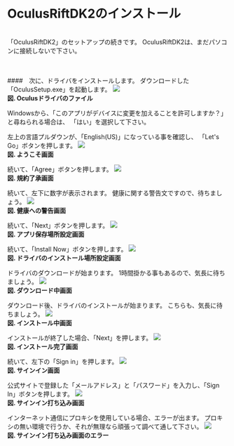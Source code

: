 # OculusRiftDK2のインストール
<br>
「OculusRiftDK2」のセットアップの続きです。
OculusRiftDK2は、まだパソコンに接続しないで下さい。
<br>
<br>
<br>



####　次に、ドライバをインストールします。 
ダウンロードした「OculusSetup.exe」を起動します。
![](/Graphics/Oculus_Rift_DK2/Install/1.jpg)  
**図. Oculusドライバのファイル**
<br>


Windowsから、「このアプリがデバイスに変更を加えることを許可しますか？」と尋ねられる場合は、
「はい」を選択して下さい。
<br>


左上の言語プルダウンが、「English(US)」になっている事を確認し、
「Let's Go」ボタンを押します。
![](/Graphics/Oculus_Rift_DK2/Install/2.jpg)  
**図. ようこそ画面**
<br>


続いて、「Agree」ボタンを押します。
![](/Graphics/Oculus_Rift_DK2/Install/3.jpg)  
**図. 規約了承画面**
<br>


続いて、左下に数字が表示されます。
健康に関する警告文ですので、待ちましょう。
![](/Graphics/Oculus_Rift_DK2/Install/4.jpg)  
**図. 健康への警告画面**
<br>


続いて、「Next」ボタンを押します。
![](/Graphics/Oculus_Rift_DK2/Install/5.jpg)  
**図. アプリ保存場所設定画面**
<br>


続いて、「Install Now」ボタンを押します。
![](/Graphics/Oculus_Rift_DK2/Install/6.jpg)  
**図. ドライバのインストール場所設定画面**
<br>


ドライバのダウンロードが始まります。
1時間掛かる事もあるので、気長に待ちましょう。
![](/Graphics/Oculus_Rift_DK2/Install/7.jpg)  
**図. ダウンロード中画面**
<br>


ダウンロード後、ドライバのインストールが始まります。
こちらも、気長に待ちましょう。
![](/Graphics/Oculus_Rift_DK2/Install/8.jpg)  
**図. インストール中画面**
<br>


インストールが終了した場合、「Next」を押します。
![](/Graphics/Oculus_Rift_DK2/Install/9.jpg)  
**図. インストール完了画面**
<br>


続いて、左下の「Sign in」を押します。
![](/Graphics/Oculus_Rift_DK2/Install/10.jpg)  
**図. サインイン画面**
<br>


公式サイトで登録した「メールアドレス」と「パスワード」を入力し、「Sign In」ボタンを押します。
![](/Graphics/Oculus_Rift_DK2/Install/11.jpg)  
**図. サインイン打ち込み画面**
<br>


インターネット通信にプロキシを使用している場合、エラーが出ます。
プロキシの無い環境で行うか、それが無理なら頑張って調べて通して下さい。
![](/Graphics/Oculus_Rift_DK2/Install/12.jpg)  
**図. サインイン打ち込み画面のエラー**
<br>


